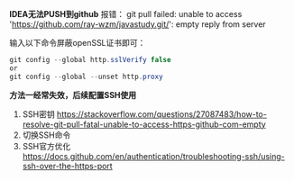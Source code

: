 **IDEA无法PUSH到github**
报错：
git pull failed: unable to access 'https://github.com/ray-wzm/javastudy.git/': empty reply from server

输入以下命令屏蔽openSSL证书即可：
```java
git config --global http.sslVerify false
or
git config --global --unset http.proxy
```

**方法一经常失效，后续配置SSH使用**
1. SSH密钥
   https://stackoverflow.com/questions/27087483/how-to-resolve-git-pull-fatal-unable-to-access-https-github-com-empty
2. 切换SSH命令
3. SSH官方优化
   https://docs.github.com/en/authentication/troubleshooting-ssh/using-ssh-over-the-https-port
